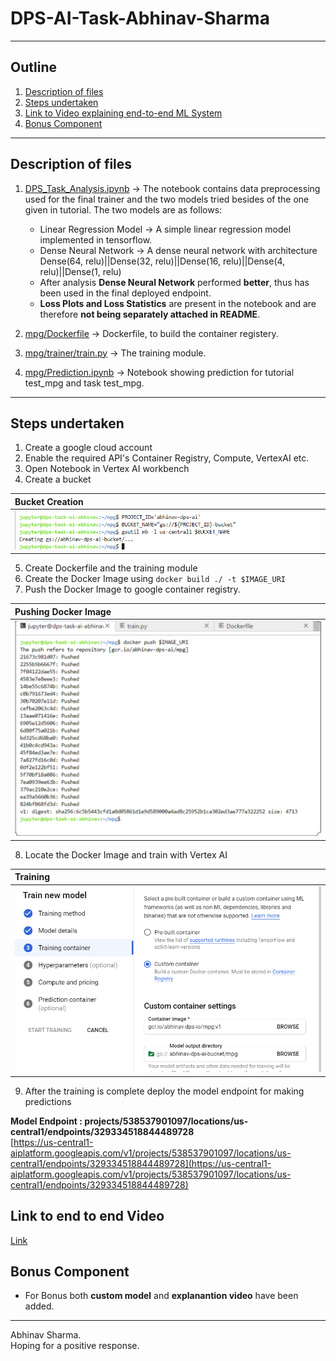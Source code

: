# DPS-AI-Task-Abhinav-Sharma
---

## Outline
1. [Description of files](#description-of-files)
2. [Steps undertaken](#steps-undertaken)
3. [Link to Video explaining end-to-end ML System](#link-to-end-to-end-video)
4. [Bonus Component](#bonus-component)

---

## Description of files
1. [DPS_Task_Analysis.ipynb](https://github.com/AbhinavS99/DPS-AI-Task-Abhinav-Sharma/blob/main/DPS_Task_Analysis.ipynb) &#8594; The notebook contains data preprocessing used for the final trainer and the two models tried besides of the one given in tutorial. The two models are as follows:
    *  Linear Regression Model &#8594; A simple linear regression model implemented in tensorflow.
    *  Dense Neural Network &#8594; A dense neural network with architecture Dense(64, relu)||Dense(32, relu)||Dense(16, relu)||Dense(4, relu)||Dense(1, relu)
    *  After analysis **Dense Neural Network** performed **better**, thus has been used in the final deployed endpoint.
    *  **Loss Plots and Loss Statistics** are present in the notebook and are therefore **not being separately attached in README**.
  
2. [mpg/Dockerfile](https://github.com/AbhinavS99/DPS-AI-Task-Abhinav-Sharma/blob/main/mpg/Dockerfile) &#8594; Dockerfile, to build the container registery.

3. [mpg/trainer/train.py](https://github.com/AbhinavS99/DPS-AI-Task-Abhinav-Sharma/blob/main/mpg/trainer/train.py) &#8594; The training module.

4. [mpg/Prediction.ipynb]() &#8594; Notebook showing prediction for tutorial test_mpg and task test_mpg.


---

## Steps undertaken
1. Create a google cloud account
2. Enable the required API's Container Registry, Compute, VertexAI etc.
3. Open Notebook in Vertex AI workbench
4. Create a bucket

Bucket Creation|
:------|
![](https://github.com/AbhinavS99/DPS-AI-Task-Abhinav-Sharma/blob/main/images/creating_bucket.png)|

5. Create Dockerfile and the training module
6. Create the Docker Image using ```docker build ./ -t $IMAGE_URI ```
7. Push the Docker Image to google container registry.

Pushing Docker Image|
:------|
![](https://github.com/AbhinavS99/DPS-AI-Task-Abhinav-Sharma/blob/main/images/pushing_docker_image.png)|

8. Locate the Docker Image and train with Vertex AI 

Training|
:----------|
![](https://github.com/AbhinavS99/DPS-AI-Task-Abhinav-Sharma/blob/main/images/training.png)|

9. After the training is complete deploy the model endpoint for making predictions

**Model Endpoint : projects/538537901097/locations/us-central1/endpoints/329334518844489728**   
[https://us-central1-aiplatform.googleapis.com/v1/projects/538537901097/locations/us-central1/endpoints/329334518844489728](https://us-central1-aiplatform.googleapis.com/v1/projects/538537901097/locations/us-central1/endpoints/329334518844489728)

## Link to end to end Video
[Link]()

## Bonus Component
* For Bonus both **custom model** and **explanantion video** have been added.

---

Abhinav Sharma.   
Hoping for a positive response.

